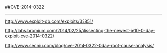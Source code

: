 ##CVE-2014-0322
__________________
http://www.exploit-db.com/exploits/32851/

http://labs.bromium.com/2014/02/25/dissecting-the-newest-ie10-0-day-exploit-cve-2014-0322/

http://www.secniu.com/blog/cve-2014-0322-0day-root-cause-analysis/